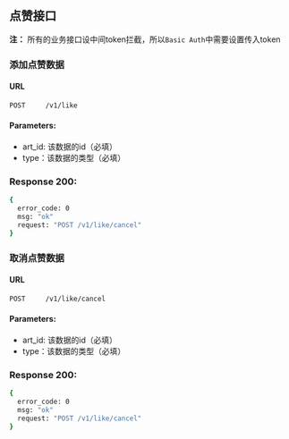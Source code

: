 ## 点赞接口

**注：**
所有的业务接口设中间token拦截，所以`Basic Auth`中需要设置传入token

### 添加点赞数据

#### URL

```bash
POST     /v1/like
```

#### Parameters:
* art_id: 该数据的id（必填）
* type：该数据的类型（必填）

### Response 200:
```bash
{
  error_code: 0
  msg: "ok"
  request: "POST /v1/like/cancel"
}
```

### 取消点赞数据

#### URL

```bash
POST     /v1/like/cancel
```

#### Parameters:
* art_id: 该数据的id（必填）
* type：该数据的类型（必填）

### Response 200:
```bash
{
  error_code: 0
  msg: "ok"
  request: "POST /v1/like/cancel"
}
```

